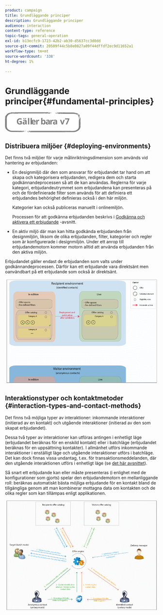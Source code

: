 ```yaml
---
product: campaign
title: Grundläggande principer
description: Grundläggande principer
audience: interaction
content-type: reference
topic-tags: general-operation
exl-id: b13ecfc9-1723-42b2-ab30-d5637cc3d0dd
source-git-commit: 20509f44c5b8e0827a09f44dffdf2ec9d11652a1
workflow-type: tm+mt
source-wordcount: '338'
ht-degree: 1%

---
```


# Grundläggande principer{#fundamental-principles}

![](../../assets/v7-only.svg)

## Distribuera miljöer {#deploying-environments}

Det finns två miljöer för varje målinriktningsdimension som används vid hantering av erbjudanden:

* En designmiljö där den som ansvarar för erbjudandet tar hand om att skapa och kategorisera erbjudanden, redigera dem och starta godkännandeprocessen så att de kan användas. Reglerna för varje kategori, erbjudandeutrymmet som erbjudandena kan presenteras på och de fördefinierade filter som används för att definiera ett erbjudandes behörighet definieras också i den här miljön.

   Kategorier kan också publiceras manuellt i onlinemiljön.

   Processen för att godkänna erbjudanden beskrivs i [Godkänna och aktivera ett erbjudande](../../interaction/using/approving-and-activating-an-offer.md) -avsnitt.

* En aktiv miljö där man kan hitta godkända erbjudanden från designmiljön, liksom de olika erbjudanden, filter, kategorier och regler som är konfigurerade i designmiljön. Under ett anrop till erbjudandemotorn kommer motorn alltid att använda erbjudanden från den aktiva miljön.

Erbjudandet gäller endast de erbjudanden som valts under godkännandeprocessen. Därför kan ett erbjudande vara direktsänt men oanvändbart på ett erbjudande som också är direktsänt.

![](assets/architecture_interaction1.png)

## Interaktionstyper och kontaktmetoder {#interaction-types-and-contact-methods}

Det finns två möjliga typer av interaktioner: inkommande interaktioner (initierad av en kontakt) och utgående interaktioner (initierad av den som skapat erbjudandet).

Dessa två typer av interaktioner kan utföras antingen i enhetligt läge (erbjudandet beräknas för en enskild kontakt) eller i batchläge (erbjudandet beräknas för en uppsättning kontakter). I allmänhet utförs inkommande interaktioner i enställigt läge och utgående interaktioner utförs i batchläge. Det kan dock finnas vissa undantag, t.ex. för transaktionsmeddelanden, där den utgående interaktionen utförs i enhetligt läge (se [det här avsnittet](../../message-center/using/about-transactional-messaging.md)).

Så snart ett erbjudande kan eller måste presenteras (i enlighet med de konfigurationer som gjorts) spelar den erbjudandemotorn en mellanliggande roll: beräknas automatiskt bästa möjliga erbjudande för en kontakt bland de tillgängliga genom att man kombinerar mottagna data om kontakten och de olika regler som kan tillämpas enligt applikationen.

![](assets/architecture_interaction2.png)
